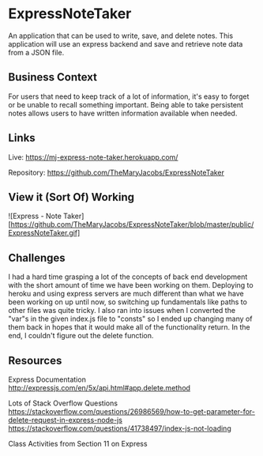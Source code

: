 # ExpressNoteTaker
An application that can be used to write, save, and delete notes. This application will use an express backend and save and retrieve note data from a JSON file.

## Business Context 
For users that need to keep track of a lot of information, it's easy to forget or be unable to recall something important. Being able to take persistent notes allows users to have written information available when needed.

## Links

Live: 
https://mj-express-note-taker.herokuapp.com/

Repository:
https://github.com/TheMaryJacobs/ExpressNoteTaker

## View it (Sort Of) Working
![Express - Note Taker][https://github.com/TheMaryJacobs/ExpressNoteTaker/blob/master/public/ExpressNoteTaker.gif]


## Challenges
I had a hard time grasping a lot of the concepts of back end development with the short amount of time we have been working on them. Deploying to heroku and using express servers are much different than what we have been working on up until now, so switching up fundamentals like paths to other files was quite tricky. I also ran into issues when I converted the "var"s in the given index.js file to "consts" so I ended up changing many of them back in hopes that it would make all of the functionality return. In the end, I couldn't figure out the delete function. 

## Resources 
Express Documentation 
http://expressjs.com/en/5x/api.html#app.delete.method

Lots of Stack Overflow Questions 
https://stackoverflow.com/questions/26986569/how-to-get-parameter-for-delete-request-in-express-node-js
https://stackoverflow.com/questions/41738497/index-js-not-loading

Class Activities from Section 11 on Express

